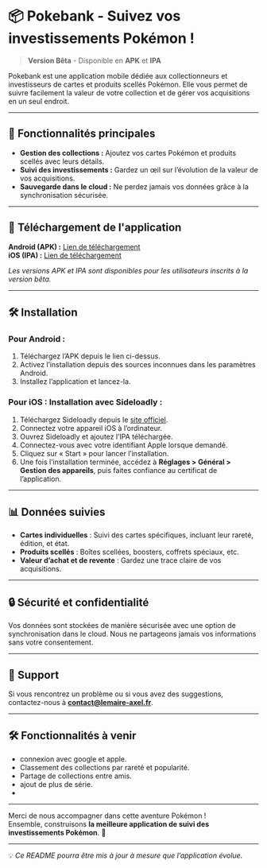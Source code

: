 # 📦 Pokebank - Suivez vos investissements Pokémon !

> **Version Bêta** - Disponible en **APK** et **IPA**

Pokebank est une application mobile dédiée aux collectionneurs et investisseurs de cartes et produits scellés Pokémon. Elle vous permet de suivre facilement la valeur de votre collection et de gérer vos acquisitions en un seul endroit.

---

## 🚀 Fonctionnalités principales

- **Gestion des collections :** Ajoutez vos cartes Pokémon et produits scellés avec leurs détails.
- **Suivi des investissements :** Gardez un œil sur l’évolution de la valeur de vos acquisitions.
- **Sauvegarde dans le cloud :** Ne perdez jamais vos données grâce à la synchronisation sécurisée.

---

## 📱 Téléchargement de l'application

**Android (APK) :** [Lien de téléchargement](#)  
**iOS (IPA) :** [Lien de téléchargement](#)  

*Les versions APK et IPA sont disponibles pour les utilisateurs inscrits à la version bêta.*

---

## 🛠️ Installation

### **Pour Android :**
1. Téléchargez l’APK depuis le lien ci-dessus.
2. Activez l’installation depuis des sources inconnues dans les paramètres Android.
3. Installez l’application et lancez-la.

### **Pour iOS : Installation avec Sideloadly :**
1. Téléchargez Sideloadly depuis le [site officiel](https://sideloadly.io/).
2. Connectez votre appareil iOS à l’ordinateur.
3. Ouvrez Sideloadly et ajoutez l’IPA téléchargée.
4. Connectez-vous avec votre identifiant Apple lorsque demandé.
5. Cliquez sur « Start » pour lancer l’installation.
6. Une fois l’installation terminée, accédez à **Réglages > Général > Gestion des appareils**, puis faites confiance au certificat de l’application.

---

## 📊 Données suivies

- **Cartes individuelles** : Suivi des cartes spécifiques, incluant leur rareté, édition, et état.
- **Produits scellés** : Boîtes scellées, boosters, coffrets spéciaux, etc.
- **Valeur d’achat et de revente** : Gardez une trace claire de vos acquisitions.

---

## 🔒 Sécurité et confidentialité

Vos données sont stockées de manière sécurisée avec une option de synchronisation dans le cloud. Nous ne partageons jamais vos informations sans votre consentement.

---

## 📧 Support

Si vous rencontrez un problème ou si vous avez des suggestions, contactez-nous à **contact@lemaire-axel.fr**.

---

## 🛠️ Fonctionnalités à venir

- connexion avec google et apple.
- Classement des collections par rareté et popularité.
- Partage de collections entre amis.
- ajout de plus de série.
- 
---

Merci de nous accompagner dans cette aventure Pokémon !  
Ensemble, construisons **la meilleure application de suivi des investissements Pokémon**. 🌟

---

💡 *Ce README pourra être mis à jour à mesure que l’application évolue.*
